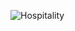 ![Hospitality](https://github.com/AyanPaliwal/Hospitality/assets/115109590/274e0d72-b830-42a4-a38e-3e2ad5c667ee)
